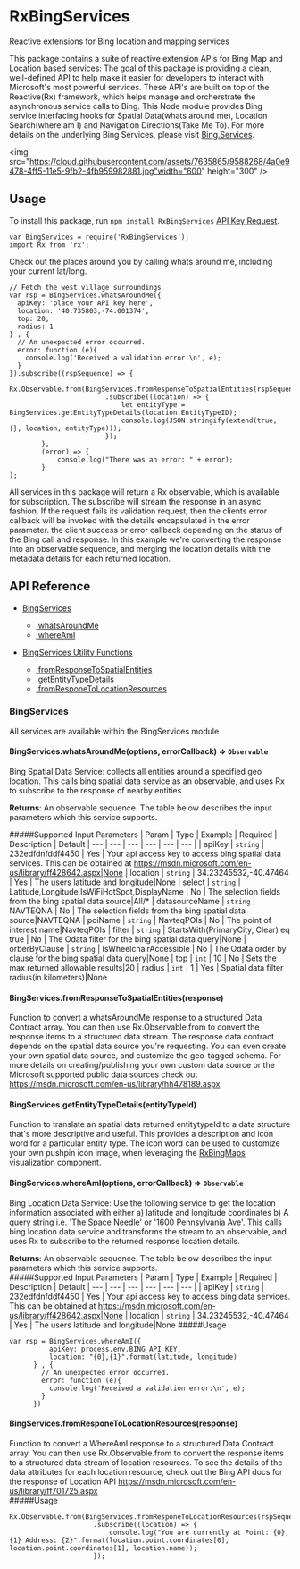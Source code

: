 # RxBingServices
Reactive extensions for Bing location and mapping services

This package contains a suite of reactive extension APIs for Bing Map and Location based services: The goal of this package is providing a clean, well-defined API to help make it easier for developers to interact with Microsoft's most powerful services. These API's are built on top of the Reactive(Rx) framework, which helps manage and orcherstrate the asynchronous service calls to Bing. This Node module provides Bing service interfacing hooks for Spatial Data(whats around me), Location Search(where am I) and Navigation Directions(Take Me To). For more details on the underlying Bing Services, please visit [Bing.Services](https://msdn.microsoft.com/en-us/library/dd877956.aspx).

<img src="https://cloud.githubusercontent.com/assets/7635865/9588268/4a0e9478-4ff5-11e5-9fb2-4fb959982881.jpg"width="600" height="300" />

## Usage
To install this package, run `npm install RxBingServices` 
[API Key Request](https://msdn.microsoft.com/en-us/library/ff428642.aspx).

```
var BingServices = require('RxBingServices');
import Rx from 'rx';
```

Check out the places around you by calling whats around me, including your current lat/long. 

```
// Fetch the west village surroundings
var rsp = BingServices.whatsAroundMe({
  apiKey: 'place your API key here',
  location: '40.735803,-74.001374',
  top: 20,
  radius: 1
} , {
  // An unexpected error occurred.
  error: function (e){
    console.log('Received a validation error:\n', e);
  }
}).subscribe((rspSequence) => {
           Rx.Observable.from(BingServices.fromResponseToSpatialEntities(rspSequence))
                        .subscribe((location) => {
                            let entityType = BingServices.getEntityTypeDetails(location.EntityTypeID);
                            console.log(JSON.stringify(extend(true, {}, location, entityType)));
                        });
        },
        (error) => {
            console.log("There was an error: " + error);
        }
);
```

All services in this package will return a Rx observable, which is available for subscription. The subscribe will stream the response in an async fashion. If the request fails its validation request, then the clients error callback will be invoked with the details encapsulated in the error parameter. the client success or error callback depending on the status of the Bing call and response. In this example we're converting the response into an observable sequence, and merging the location details with the metadata details for each returned location. 

## API Reference
* [BingServices](#SD)
  * [.whatsAroundMe](#BingServices.whatsAroundMe)
  * [.whereAmI](#BingServices.whereAmI)

* [BingServices Utility Functions](#SD)
  * [.fromResponseToSpatialEntities](#BingServices.fromResponseToSpatialEntities)
  * [.getEntityTypeDetails](#BingServices.getEntityTypeDetails)
  * [.fromResponeToLocationResources](#BingServices.fromResponeToLocationResources)

<a name="SD"></a>
### BingServices
All services are available within the BingServices module

<a name="BingServices.whatsAroundMe"></a>
#### BingServices.whatsAroundMe(options, errorCallback) => <code>Observable</code>
Bing Spatial Data Service: collects all entities around a specified geo location. This calls bing spatial data service as an observable, and uses Rx to subscribe to the response of nearby entities

**Returns**: An observable sequence. The table below describes the input parameters which this service supports.  

#####Supported Input Parameters
| Param | Type | Example | Required | Description | Default
| --- | --- | --- | --- | --- | --- |
| apiKey | <code>string</code> | 232edfdnfddf4450 | Yes | Your api access key to access bing spatial data services. This can be obtained at https://msdn.microsoft.com/en-us/library/ff428642.aspx|None
| location | <code>string</code> | 34.23245532,-40.47464 | Yes | The users latitude and longitude|None
| select | <code>string</code> | Latitude,Longitude,IsWiFiHotSpot,DisplayName | No | The selection fields from the bing spatial data source|All/*
| datasourceName | <code>string</code> | NAVTEQNA | No | The selection fields from the bing spatial data source|NAVTEQNA
| poiName | <code>string</code> | NavteqPOIs | No | The point of interest name|NavteqPOIs
| filter | <code>string</code> | StartsWith(PrimaryCity, Clear) eq true | No | The Odata filter for the bing spatial data query|None
| orberByClause | <code>string</code> | IsWheelchairAccessible | No | The Odata order by clause for the bing spatial data query|None
| top | <code>int</code> | 10 | No | Sets the max returned allowable results|20
| radius | <code>int</code> | 1 | Yes | Spatial data filter radius(in kilometers)|None

<a name="BingServices.fromResponseToSpatialEntities"></a>
#### BingServices.fromResponseToSpatialEntities(response)
Function to convert a whatsAroundMe response to a structured Data Contract array. You can then use Rx.Observable.from to convert the response items to a structured data stream. The response data contract depends on the spatial data source you're requesting. You can even create your own spatial data source, and customize the geo-tagged schema. For more details on creating/publishing your own custom data source or the Microsoft supported public data sources check out https://msdn.microsoft.com/en-us/library/hh478189.aspx

<a name="BingServices.getEntityTypeDetails"></a>
#### BingServices.getEntityTypeDetails(entityTypeId)
Function to translate an spatial data returned entitytypeId to a data structure that's more descriptive and useful. This provides a description and icon word for a particular entity type. The icon word can be used to customize your own pushpin icon image, when leveraging the [RxBingMaps](https://github.com/erikschlegel/RxBingMap) visualization component.  

<a name="BingServices.whatsAroundMe"></a>
#### BingServices.whereAmI(options, errorCallback) => <code>Observable</code>
Bing Location Data Service: Use the following service to get the location information associated with either a) latitude and longitude coordinates b) A query string i.e. 'The Space Needle' or '1600 Pennsylvania Ave'. This calls bing location data service and transforms the stream to an observable, and uses Rx to subscribe to the returned response location details.

**Returns**: An observable sequence. The table below describes the input parameters which this service supports.  
#####Supported Input Parameters
| Param | Type | Example | Required | Description | Default
| --- | --- | --- | --- | --- | --- |
| apiKey | <code>string</code> | 232edfdnfddf4450 | Yes | Your api access key to access bing data services. This can be obtained at https://msdn.microsoft.com/en-us/library/ff428642.aspx|None
| location | <code>string</code> | 34.23245532,-40.47464 | Yes | The users latitude and longitude|None
#####Usage
```
var rsp = BingServices.whereAmI({
          apiKey: process.env.BING_API_KEY,
          location: "{0},{1}".format(latitude, longitude)
      } , {
        // An unexpected error occurred.
        error: function (e){
          console.log('Received a validation error:\n', e);
        }
      })
```
<a name="BingServices.fromResponeToLocationResources"></a>
#### BingServices.fromResponeToLocationResources(response)
Function to convert a WhereAmI response to a structured Data Contract array. You can then use Rx.Observable.from to convert the response items to a structured data stream of location resources. To see the details of the data attributes for each location resource, check out the Bing API docs for the response of Location API https://msdn.microsoft.com/en-us/library/ff701725.aspx  
#####Usage
```
Rx.Observable.from(BingServices.fromResponeToLocationResources(rspSequence))
                     .subscribe((location) => {
                         console.log("You are currently at Point: {0},{1} Address: {2}".format(location.point.coordinates[0], location.point.coordinates[1], location.name));
                     });
```
